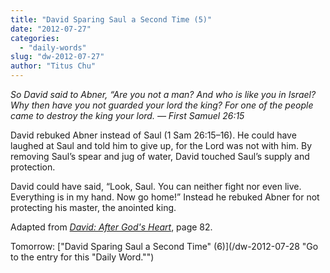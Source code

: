 ```yaml
---
title: "David Sparing Saul a Second Time (5)"
date: "2012-07-27"
categories: 
  - "daily-words"
slug: "dw-2012-07-27"
author: "Titus Chu"
---
```


_So David said to Abner, “Are you not a man? And who is like you in Israel? Why then have you not guarded your lord the king? For one of the people came to destroy the king your lord. — First Samuel 26:15_

David rebuked Abner instead of Saul (1 Sam 26:15–16). He could have laughed at Saul and told him to give up, for the Lord was not with him. By removing Saul’s spear and jug of water, David touched Saul’s supply and protection.

David could have said, “Look, Saul. You can neither fight nor even live. Everything is in my hand. Now go home!” Instead he rebuked Abner for not protecting his master, the anointed king.

Adapted from _[David: After God's Heart](/book-david "Go to the listing for this book.")_, page 82.

Tomorrow: ["David Sparing Saul a Second Time" (6)](/dw-2012-07-28 "Go to the entry for this "Daily Word."")

